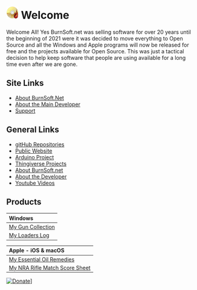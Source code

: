 # ![logo](img/BSLogo_32x32.png) Welcome 

Welcome All!  Yes BurnSoft.net was selling software for over 20 years until the beginning of 2021 were it was decided to move everything to Open Source and all the Windows and Apple programs will now be released for free and the projects available for Open Source.  This was just a tactical decision to help keep software that people are using available for a long time even after we are gone.

## Site Links

- [About BurnSoft.Net](about.md)
- [About the Main Developer](aboutjm.md)
- [Support](support.md)

## General Links

- [gitHub Repositories](https://github.com/burnsoftnet?tab=repositories)
- [Public Website](https://www.burnsoft.net)
- [Arduino Project](https://projecthub.arduino.cc/burnsoft)
- [Thingiverse Projects](https://www.thingiverse.com/burnsoft/designs)
- [About BurnSoft.net](about.md)
- [About the Developer](aboutjm.md)
- [Youtube Videos](https://www.youtube.com/channel/UC-GfNe4DNRmmSp93CnHBBMQ)

## Products

| Windows |
|:--|
| [My Gun Collection](products/mgc.md) |
| [My Loaders Log](products/mll.md) |

| Apple - iOS & macOS |
|:--|
| [My Essential Oil Remedies](products/meor.md) |
| [My NRA Rifle Match Score Sheet ](products/mnrmss.md) |


[![Donate](https://www.paypalobjects.com/en_US/i/btn/btn_donateCC_LG.gif)](https://www.paypal.com/cgi-bin/webscr?cmd=_s-xclick&hosted_button_id=JSW8XEMQVH4BE)]